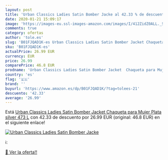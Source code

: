 ```yaml
---
layout: post
title: 'Urban Classics Ladies Satin Bomber Jacke al 42.33 % de descuento'
date: 2020-01-21 15:09:17
image: 'https://images-eu.ssl-images-amazon.com/images/I/412ZidZ0ALL._SL400_.jpg'
comments: true
category: ofertas
author: 'tole.es'
slug: 'B01FJQAD1K-es Urban Classics Ladies Satin Bomber Jacket Chaqueta para...'
sku: 'B01FJQAD1K-es'
actualPrice: 26.99 EUR
currency: EUR
price: 26.99
comparePrice: 46.8 EUR
prodname: 'Urban Classics Ladies Satin Bomber Jacket  Chaqueta para Mujer  Plata  silver 473   L'
country: 'es'
flag: '🇪🇸'
brand: ''
buyurl: 'https://www.amazon.es/dp/B01FJQAD1K/?tag=tolees-21'
descuento: '42.33'
average: '26.99'
---
```


Está [Urban Classics Ladies Satin Bomber Jacket  Chaqueta para Mujer  Plata  silver 473   L](https://www.amazon.es/dp/B01FJQAD1K/?tag=tolees-21) con 42.33 de descuento por 26.99 EUR (original: 46.8 EUR) en el siguiente enlace!

[![Urban Classics Ladies Satin Bomber Jacke](https://images-eu.ssl-images-amazon.com/images/I/412ZidZ0ALL._SL400_.jpg)](https://www.amazon.es/dp/B01FJQAD1K/?tag=tolees-21)

ℹ️:


[🛒 Ver la oferta!!](https://www.amazon.es/dp/B01FJQAD1K/?tag=tolees-21)
